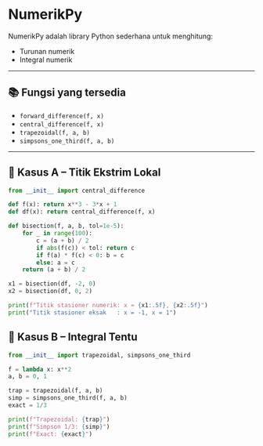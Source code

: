 # NumerikPy

NumerikPy adalah library Python sederhana untuk menghitung:
- Turunan numerik
- Integral numerik

---

## 📚 Fungsi yang tersedia

- `forward_difference(f, x)`
- `central_difference(f, x)`
- `trapezoidal(f, a, b)`
- `simpsons_one_third(f, a, b)`

---

## 📌 Kasus A – Titik Ekstrim Lokal

```python
from __init__ import central_difference

def f(x): return x**3 - 3*x + 1
def df(x): return central_difference(f, x)

def bisection(f, a, b, tol=1e-5):
    for _ in range(100):
        c = (a + b) / 2
        if abs(f(c)) < tol: return c
        if f(a) * f(c) < 0: b = c
        else: a = c
    return (a + b) / 2

x1 = bisection(df, -2, 0)
x2 = bisection(df, 0, 2)

print(f"Titik stasioner numerik: x ≈ {x1:.5f}, {x2:.5f}")
print("Titik stasioner eksak   : x = -1, x = 1")
```
## 📌 Kasus B – Integral Tentu

```python
from __init__ import trapezoidal, simpsons_one_third

f = lambda x: x**2
a, b = 0, 1

trap = trapezoidal(f, a, b)
simp = simpsons_one_third(f, a, b)
exact = 1/3

print(f"Trapezoidal: {trap}")
print(f"Simpson 1/3: {simp}")
print(f"Exact: {exact}")
```